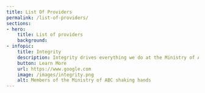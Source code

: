 ```yaml
---
title: List Of Providers
permalink: /list-of-providers/
sections:
- hero:
    title: List of providers
    background: 
- infopic:
    title: Integrity
    description: Integrity drives everything we do at the Ministry of ABC
    button: Learn More
    url: https://www.google.com
    image: /images/integrity.png
    alt: Members of the Ministry of ABC shaking hands
---
```

